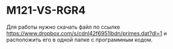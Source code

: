 # M121-VS-RGR4
Для работы нужно скачать файл по ссылке https://www.dropbox.com/s/cdnl42f6951lbdn/primes.dat?dl=1 и расположить его в одной папке с программным кодом.
